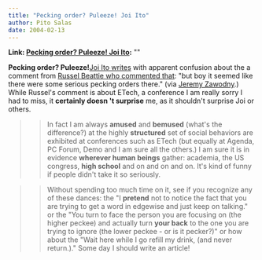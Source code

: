 ```yaml
---
title: "Pecking order? Puleeze! Joi Ito"
author: Pito Salas
date: 2004-02-13
---
```


**Link: [Pecking order? Puleeze! Joi Ito](None):** ""

**Pecking order? Puleeze!**[Joi Ito
writes](<http://joi.ito.com/archives/2004/02/12/pecking_at_etech.html>) with
apparent confusion about the a comment from [Russel Beattie who commented
that](<http://www.russellbeattie.com/notebook/1006105.html>): "but boy it
seemed like there were some serious pecking orders there." (via [Jeremy
Zawodny](<http://jeremy.zawodny.com/blog/archives/001576.html>).) While
Russel's comment is about ETech, a conference I am really sorry I had to miss,
it **certainly doesn 't surprise** me, as it shouldn't surprise Joi or others.

>>

>>  
>
>>

>> In fact I am always **amused** and **bemused** (what's the difference?) at
the highly **structured** set of social behaviors are exhibited at conferences
such as ETech (but equally at Agenda, PC Forum, Demo and I am sure all the
others.) I am sure it is in evidence **wherever human beings** gather:
academia, the US congress, **high school** and on and on and on. It's kind of
funny if people didn't take it so seriously.

>>

>>  
>
>>

>> Without spending too much time on it, see if you recognize any of these
dances: the "I **pretend** not to notice the fact that you are trying to get a
word in edgewise and just keep on talking." or the "You turn to face the
person you are focusing on (the higher peckee) and actually turn **your back**
to the one you are trying to ignore (the lower peckee - or is it pecker?)" or
how about the "Wait here while I go refill my drink, (and never return.)."
Some day I should write an article!


